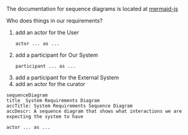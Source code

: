 The documentation for sequence diagrams is located at [mermaid-js](https://mermaid-js.github.io/mermaid/#/sequenceDiagram)

Who does things in our requirements?
1. add an actor for the User
   ```
   actor ... as ...
   ```
1. add a participant for Our System
   ```
   participant ... as ...
   ```
1. add a participant for the External System
1. add an actor for the curator

```mermaid
sequenceDiagram
title  System Requirements Diagram
accTitle: System Requirements Sequence Diagram
accDescr: A sequence diagram that shows what interactions we are expecting the system to have

actor ... as ...
```
